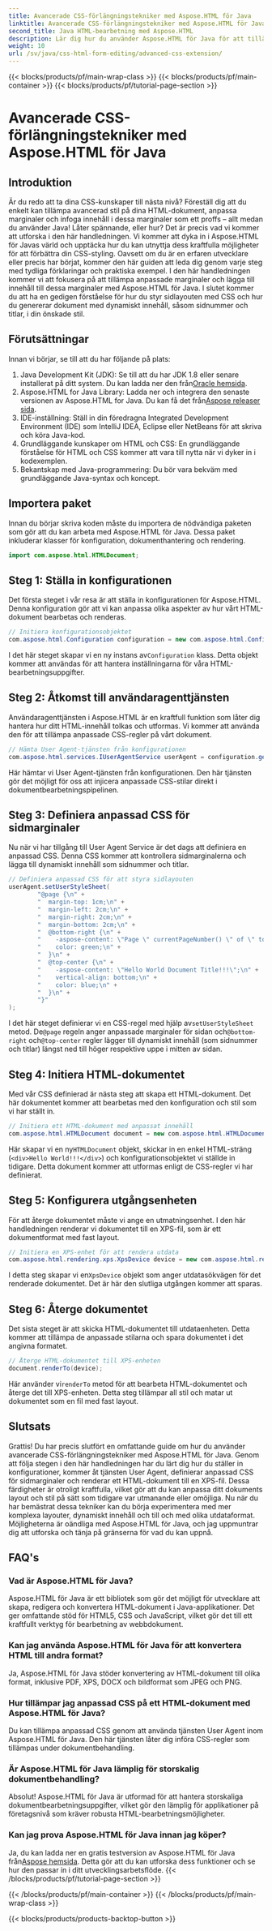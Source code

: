 ```yaml
---
title: Avancerade CSS-förlängningstekniker med Aspose.HTML för Java
linktitle: Avancerade CSS-förlängningstekniker med Aspose.HTML för Java
second_title: Java HTML-bearbetning med Aspose.HTML
description: Lär dig hur du använder Aspose.HTML för Java för att tillämpa avancerade CSS-tekniker, inklusive anpassade sidmarginaler och dynamiskt innehåll. En detaljerad, praktisk handledning för utvecklare.
weight: 10
url: /sv/java/css-html-form-editing/advanced-css-extension/
---
```


{{< blocks/products/pf/main-wrap-class >}}
{{< blocks/products/pf/main-container >}}
{{< blocks/products/pf/tutorial-page-section >}}

# Avancerade CSS-förlängningstekniker med Aspose.HTML för Java

## Introduktion
Är du redo att ta dina CSS-kunskaper till nästa nivå? Föreställ dig att du enkelt kan tillämpa avancerad stil på dina HTML-dokument, anpassa marginaler och infoga innehåll i dessa marginaler som ett proffs – allt medan du använder Java! Låter spännande, eller hur? Det är precis vad vi kommer att utforska i den här handledningen. Vi kommer att dyka in i Aspose.HTML för Javas värld och upptäcka hur du kan utnyttja dess kraftfulla möjligheter för att förbättra din CSS-styling. Oavsett om du är en erfaren utvecklare eller precis har börjat, kommer den här guiden att leda dig genom varje steg med tydliga förklaringar och praktiska exempel.
I den här handledningen kommer vi att fokusera på att tillämpa anpassade marginaler och lägga till innehåll till dessa marginaler med Aspose.HTML för Java. I slutet kommer du att ha en gedigen förståelse för hur du styr sidlayouten med CSS och hur du genererar dokument med dynamiskt innehåll, såsom sidnummer och titlar, i din önskade stil.
## Förutsättningar
Innan vi börjar, se till att du har följande på plats:
1. Java Development Kit (JDK): Se till att du har JDK 1.8 eller senare installerat på ditt system. Du kan ladda ner den från[Oracle hemsida](https://www.oracle.com/java/technologies/javase-jdk11-downloads.html).
2.  Aspose.HTML for Java Library: Ladda ner och integrera den senaste versionen av Aspose.HTML for Java. Du kan få det från[Aspose releaser sida](https://releases.aspose.com/html/java/).
3. IDE-inställning: Ställ in din föredragna Integrated Development Environment (IDE) som IntelliJ IDEA, Eclipse eller NetBeans för att skriva och köra Java-kod.
4. Grundläggande kunskaper om HTML och CSS: En grundläggande förståelse för HTML och CSS kommer att vara till nytta när vi dyker in i kodexemplen.
5. Bekantskap med Java-programmering: Du bör vara bekväm med grundläggande Java-syntax och koncept.
## Importera paket
Innan du börjar skriva koden måste du importera de nödvändiga paketen som gör att du kan arbeta med Aspose.HTML för Java. Dessa paket inkluderar klasser för konfiguration, dokumenthantering och rendering.
```java
import com.aspose.html.HTMLDocument;
```
## Steg 1: Ställa in konfigurationen
Det första steget i vår resa är att ställa in konfigurationen för Aspose.HTML. Denna konfiguration gör att vi kan anpassa olika aspekter av hur vårt HTML-dokument bearbetas och renderas.
```java
// Initiera konfigurationsobjektet
com.aspose.html.Configuration configuration = new com.aspose.html.Configuration();
```
 I det här steget skapar vi en ny instans av`Configuration` klass. Detta objekt kommer att användas för att hantera inställningarna för våra HTML-bearbetningsuppgifter.
## Steg 2: Åtkomst till användaragenttjänsten
Användaragenttjänsten i Aspose.HTML är en kraftfull funktion som låter dig hantera hur ditt HTML-innehåll tolkas och utformas. Vi kommer att använda den för att tillämpa anpassade CSS-regler på vårt dokument.
```java
// Hämta User Agent-tjänsten från konfigurationen
com.aspose.html.services.IUserAgentService userAgent = configuration.getService(com.aspose.html.services.IUserAgentService.class);
```
Här hämtar vi User Agent-tjänsten från konfigurationen. Den här tjänsten gör det möjligt för oss att injicera anpassade CSS-stilar direkt i dokumentbearbetningspipelinen.
## Steg 3: Definiera anpassad CSS för sidmarginaler
Nu när vi har tillgång till User Agent Service är det dags att definiera en anpassad CSS. Denna CSS kommer att kontrollera sidmarginalerna och lägga till dynamiskt innehåll som sidnummer och titlar.
```java
// Definiera anpassad CSS för att styra sidlayouten
userAgent.setUserStyleSheet(
        "@page {\n" +
        "  margin-top: 1cm;\n" +
        "  margin-left: 2cm;\n" +
        "  margin-right: 2cm;\n" +
        "  margin-bottom: 2cm;\n" +
        "  @bottom-right {\n" +
        "    -aspose-content: \"Page \" currentPageNumber() \" of \" totalPagesNumber();\n" +
        "    color: green;\n" +
        "  }\n" +
        "  @top-center {\n" +
        "    -aspose-content: \"Hello World Document Title!!!\";\n" +
        "    vertical-align: bottom;\n" +
        "    color: blue;\n" +
        "  }\n" +
        "}"
);
```
 I det här steget definierar vi en CSS-regel med hjälp av`setUserStyleSheet` metod. De`@page` regeln anger anpassade marginaler för sidan och`@bottom-right` och`@top-center` regler lägger till dynamiskt innehåll (som sidnummer och titlar) längst ned till höger respektive uppe i mitten av sidan.
## Steg 4: Initiera HTML-dokumentet
Med vår CSS definierad är nästa steg att skapa ett HTML-dokument. Det här dokumentet kommer att bearbetas med den konfiguration och stil som vi har ställt in.
```java
// Initiera ett HTML-dokument med anpassat innehåll
com.aspose.html.HTMLDocument document = new com.aspose.html.HTMLDocument("<div>Hello World!!!</div>", ".", configuration);
```
 Här skapar vi en ny`HTMLDocument` objekt, skickar in en enkel HTML-sträng (`<div>Hello World!!!</div>`) och konfigurationsobjektet vi ställde in tidigare. Detta dokument kommer att utformas enligt de CSS-regler vi har definierat.
## Steg 5: Konfigurera utgångsenheten
För att återge dokumentet måste vi ange en utmatningsenhet. I den här handledningen renderar vi dokumentet till en XPS-fil, som är ett dokumentformat med fast layout.
```java
// Initiera en XPS-enhet för att rendera utdata
com.aspose.html.rendering.xps.XpsDevice device = new com.aspose.html.rendering.xps.XpsDevice("output/output.xps");
```
 I detta steg skapar vi en`XpsDevice` objekt som anger utdatasökvägen för det renderade dokumentet. Det är här den slutliga utgången kommer att sparas.
## Steg 6: Återge dokumentet
Det sista steget är att skicka HTML-dokumentet till utdataenheten. Detta kommer att tillämpa de anpassade stilarna och spara dokumentet i det angivna formatet.
```java
// Återge HTML-dokumentet till XPS-enheten
document.renderTo(device);
```
 Här använder vi`renderTo` metod för att bearbeta HTML-dokumentet och återge det till XPS-enheten. Detta steg tillämpar all stil och matar ut dokumentet som en fil med fast layout.
## Slutsats
Grattis! Du har precis slutfört en omfattande guide om hur du använder avancerade CSS-förlängningstekniker med Aspose.HTML för Java. Genom att följa stegen i den här handledningen har du lärt dig hur du ställer in konfigurationer, kommer åt tjänsten User Agent, definierar anpassad CSS för sidmarginaler och renderar ett HTML-dokument till en XPS-fil. Dessa färdigheter är otroligt kraftfulla, vilket gör att du kan anpassa ditt dokuments layout och stil på sätt som tidigare var utmanande eller omöjliga. 
Nu när du har bemästrat dessa tekniker kan du börja experimentera med mer komplexa layouter, dynamiskt innehåll och till och med olika utdataformat. Möjligheterna är oändliga med Aspose.HTML för Java, och jag uppmuntrar dig att utforska och tänja på gränserna för vad du kan uppnå.
## FAQ's
### Vad är Aspose.HTML för Java?
Aspose.HTML för Java är ett bibliotek som gör det möjligt för utvecklare att skapa, redigera och konvertera HTML-dokument i Java-applikationer. Det ger omfattande stöd för HTML5, CSS och JavaScript, vilket gör det till ett kraftfullt verktyg för bearbetning av webbdokument.
### Kan jag använda Aspose.HTML för Java för att konvertera HTML till andra format?
Ja, Aspose.HTML för Java stöder konvertering av HTML-dokument till olika format, inklusive PDF, XPS, DOCX och bildformat som JPEG och PNG.
### Hur tillämpar jag anpassad CSS på ett HTML-dokument med Aspose.HTML för Java?
Du kan tillämpa anpassad CSS genom att använda tjänsten User Agent inom Aspose.HTML för Java. Den här tjänsten låter dig införa CSS-regler som tillämpas under dokumentbehandling.
### Är Aspose.HTML för Java lämplig för storskalig dokumentbehandling?
Absolut! Aspose.HTML för Java är utformad för att hantera storskaliga dokumentbearbetningsuppgifter, vilket gör den lämplig för applikationer på företagsnivå som kräver robusta HTML-bearbetningsmöjligheter.
### Kan jag prova Aspose.HTML för Java innan jag köper?
Ja, du kan ladda ner en gratis testversion av Aspose.HTML för Java från[Aspose hemsida](https://releases.aspose.com/html/java/). Detta gör att du kan utforska dess funktioner och se hur den passar in i ditt utvecklingsarbetsflöde.
{{< /blocks/products/pf/tutorial-page-section >}}

{{< /blocks/products/pf/main-container >}}
{{< /blocks/products/pf/main-wrap-class >}}

{{< blocks/products/products-backtop-button >}}
